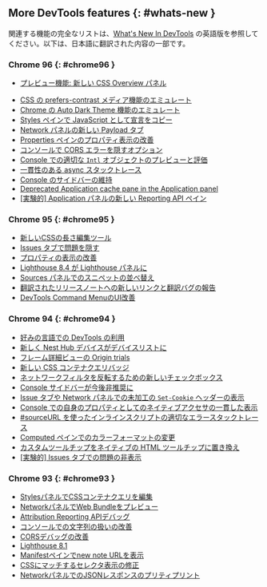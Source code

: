 ## More DevTools features {: #whats-new }

関連する機能の完全なリストは、<a href="/tags/new-in-devtools/" translate="no">What's New In DevTools</a> の英語版を参照してください。以下は、日本語に翻訳された内容の一部です。

### Chrome 96 {: #chrome96 }
* [プレビュー機能: 新しい CSS Overview パネル](/ja/blog/new-in-devtools-96/#css-overview)
<!-- * [Restored and improved CSS length edit and copy experince](/ja/blog/new-in-devtools-966/#length) -->
* [CSS の prefers-contrast メディア機能のエミュレート](/ja/blog/new-in-devtools-96/#prefers-contrast)
* [Chrome の Auto Dark Theme 機能のエミュレート](/ja/blog/new-in-devtools-96/#auto-dark-mode)
* [Styles ペインで JavaScript として宣言をコピー](/ja/blog/new-in-devtools-96/#copy-as-js)
* [Network パネルの新しい Payload タブ](/ja/blog/new-in-devtools-96/#payload)
* [Properties ペインのプロパティ表示の改善](/ja/blog/new-in-devtools-96/#properties)
* [コンソールで CORS エラーを隠すオプション](/ja/blog/new-in-devtools-96/#hide-cors-errors)
* [Console での適切な `Intl` オブジェクトのプレビューと評価](/ja/blog/new-in-devtools-96/#intl)
* [一貫性のある async スタックトレース](/ja/blog/new-in-devtools-96/#async)
* [Console のサイドバーの維持](/ja/blog/new-in-devtools-96/#console-sidebar)
* [Deprecated Application cache pane in the Application panel](/ja/blog/new-in-devtools-96/#app-cache)
* [[実験的] Application パネルの新しい Reporting API ペイン](/ja/blog/new-in-devtools-96/#reporting-api)

### Chrome 95 {: #chrome95 }
* [新しいCSSの長さ編集ツール](/ja//blog/new-in-devtools-95/#length)
* [Issues タブで問題を隠す](/ja/blog/new-in-devtools-95/#hide-issues)
* [プロパティの表示の改善](/ja/blog/new-in-devtools-95/#properties)
* [Lighthouse 8.4 が Lighthouse パネルに](/ja/blog/new-in-devtools-95/#lighthouse)
* [Sources パネルでのスニペットの並べ替え](/ja/blog/new-in-devtools-95/#snippets)
* [翻訳されたリリースノートへの新しいリンクと翻訳バグの報告](/ja/blog/new-in-devtools-95/#localized)
* [DevTools Command MenuのUI改善](/ja/blog/new-in-devtools-95/#command-menu)

### Chrome 94 {: #chrome94 }

* [好みの言語での DevTools の利用](/ja/blog/new/in/devtools-94/#localized)
* [新しく Nest Hub デバイスがデバイスリストに](/ja/blog/new/in/devtools-94/#nest-hub)
* [フレーム詳細ビューの Origin trials](/ja/blog/new/in/devtools-94/#origin-trials)
* [新しい CSS コンテナクエリバッジ](/ja/blog/new/in/devtools-94/#container-queries)
* [ネットワークフィルタを反転するための新しいチェックボックス](/ja/blog/new/in/devtools-94/#invert-network-filter)
* [Console サイドバーが今後非推奨に](/ja/blog/new/in/devtools-94/#deprecated)
* [Issue タブや Network パネルでの未加工の `Set-Cookie` ヘッダーの表示](/ja/blog/new/in/devtools-94/#raw-cookies)
* [Console での自身のプロパティとしてのネイティブアクセサの一貫した表示](/ja/blog/new/in/devtools-94/#native-accessors)
* [#sourceURL を使ったインラインスクリプトの適切なエラースタックトレース](/ja/blog/new/in/devtools-94/#inline-script)
* [Computed ペインでのカラーフォーマットの変更](/ja/blog/new/in/devtools-94/#color-unit)
* [カスタムツールチップをネイティブの HTML ツールチップに置き換え](/ja/blog/new/in/devtools-94/#tooltip)
* [[実験的] Issues タブでの問題の非表示](/ja/blog/new/in/devtools-94/#hide-issues)

### Chrome 93 {: #chrome93 }

* [StylesパネルでCSSコンテナクエリを編集](/ja/blog/new-in-devtools-93/#container-queries)
* [NetworkパネルでWeb Bundleをプレビュー](/ja/blog/new-in-devtools-93/#web-bundle)
* [Attribution Reporting APIデバッグ](/ja/blog/new-in-devtools-93/#attribution-reporting)
* [コンソールでの文字列の扱いの改善](/ja/blog/new-in-devtools-93/#string)
* [CORSデバッグの改善](/ja/blog/new-in-devtools-93/#cors)
* [Lighthouse 8.1](/ja/blog/new-in-devtools-93/#lighthouse)
* [Manifestペインでnew note URLを表示](/ja/blog/new-in-devtools-93/#new-note-url)
* [CSSにマッチするセレクタ表示の修正](/ja/blog/new-in-devtools-93/#matching-selectors)
* [NetworkパネルでのJSONレスポンスのプリティプリント](/ja/blog/new-in-devtools-93/#pretty-print-json)
